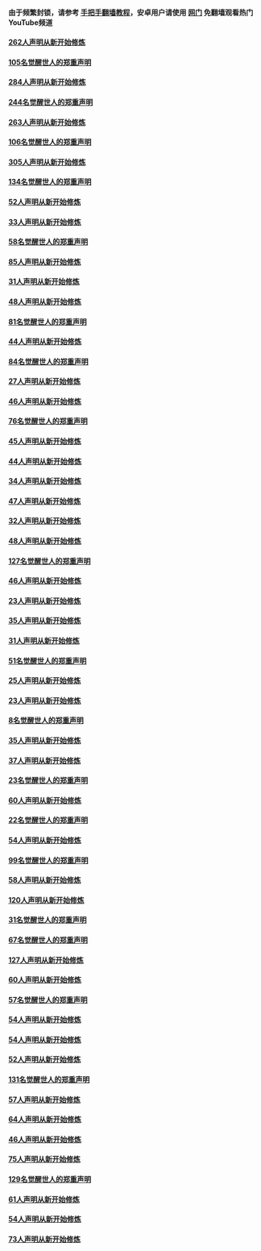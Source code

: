 #### 由于频繁封锁，请参考 [手把手翻墙教程](https://github.com/gfw-breaker/guides/wiki/)，安卓用户请使用 [网门](https://github.com/gfw-breaker/nogfw/blob/master/dl.md?t=04060701) 免翻墙观看热门YouTube频道 

#### [262人声明从新开始修炼](../pages/91/423004.md?t=04060701) 

#### [105名觉醒世人的郑重声明](../pages/91/423003.md?t=04060701) 

#### [284人声明从新开始修炼](../pages/91/422707.md?t=04060701) 

#### [244名觉醒世人的郑重声明](../pages/91/422706.md?t=04060701) 

#### [263人声明从新开始修炼](../pages/91/422553.md?t=04060701) 

#### [106名觉醒世人的郑重声明](../pages/91/422552.md?t=04060701) 

#### [305人声明从新开始修炼](../pages/91/422153.md?t=04060701) 

#### [134名觉醒世人的郑重声明](../pages/91/422152.md?t=04060701) 

#### [52人声明从新开始修炼](../pages/91/421846.md?t=04060701) 

#### [33人声明从新开始修炼](../pages/91/421804.md?t=04060701) 

#### [58名觉醒世人的郑重声明](../pages/91/421845.md?t=04060701) 

#### [85人声明从新开始修炼](../pages/91/421769.md?t=04060701) 

#### [31人声明从新开始修炼](../pages/91/421763.md?t=04060701) 

#### [48人声明从新开始修炼](../pages/91/421605.md?t=04060701) 

#### [81名觉醒世人的郑重声明](../pages/91/421656.md?t=04060701) 

#### [44人声明从新开始修炼](../pages/91/421544.md?t=04060701) 

#### [84名觉醒世人的郑重声明](../pages/91/421543.md?t=04060701) 

#### [27人声明从新开始修炼](../pages/91/421465.md?t=04060701) 

#### [46人声明从新开始修炼](../pages/91/421454.md?t=04060701) 

#### [76名觉醒世人的郑重声明](../pages/91/421453.md?t=04060701) 

#### [45人声明从新开始修炼](../pages/91/421452.md?t=04060701) 

#### [44人声明从新开始修炼](../pages/91/421422.md?t=04060701) 

#### [34人声明从新开始修炼](../pages/91/421322.md?t=04060701) 

#### [47人声明从新开始修炼](../pages/91/421264.md?t=04060701) 

#### [32人声明从新开始修炼](../pages/91/421225.md?t=04060701) 

#### [48人声明从新开始修炼](../pages/91/421202.md?t=04060701) 

#### [127名觉醒世人的郑重声明](../pages/91/421224.md?t=04060701) 

#### [46人声明从新开始修炼](../pages/91/421203.md?t=04060701) 

#### [23人声明从新开始修炼](../pages/91/421138.md?t=04060701) 

#### [35人声明从新开始修炼](../pages/91/421122.md?t=04060701) 

#### [31人声明从新开始修炼](../pages/91/421081.md?t=04060701) 

#### [51名觉醒世人的郑重声明](../pages/91/421080.md?t=04060701) 

#### [25人声明从新开始修炼](../pages/91/421020.md?t=04060701) 

#### [23人声明从新开始修炼](../pages/91/420884.md?t=04060701) 

#### [8名觉醒世人的郑重声明](../pages/91/420883.md?t=04060701) 

#### [35人声明从新开始修炼](../pages/91/420809.md?t=04060701) 

#### [37人声明从新开始修炼](../pages/91/420766.md?t=04060701) 

#### [23名觉醒世人的郑重声明](../pages/91/420765.md?t=04060701) 

#### [60人声明从新开始修炼](../pages/91/420727.md?t=04060701) 

#### [22名觉醒世人的郑重声明](../pages/91/420726.md?t=04060701) 

#### [54人声明从新开始修炼](../pages/91/420529.md?t=04060701) 

#### [99名觉醒世人的郑重声明](../pages/91/420528.md?t=04060701) 

#### [58人声明从新开始修炼](../pages/91/420198.md?t=04060701) 

#### [120人声明从新开始修炼](../pages/91/420141.md?t=04060701) 

#### [31名觉醒世人的郑重声明](../pages/91/420197.md?t=04060701) 

#### [67名觉醒世人的郑重声明](../pages/91/420140.md?t=04060701) 

#### [127人声明从新开始修炼](../pages/91/420082.md?t=04060701) 

#### [60人声明从新开始修炼](../pages/91/420081.md?t=04060701) 

#### [57名觉醒世人的郑重声明](../pages/91/420080.md?t=04060701) 

#### [54人声明从新开始修炼](../pages/91/419533.md?t=04060701) 

#### [54人声明从新开始修炼](../pages/91/419532.md?t=04060701) 

#### [52人声明从新开始修炼](../pages/91/419531.md?t=04060701) 

#### [131名觉醒世人的郑重声明](../pages/91/419530.md?t=04060701) 

#### [57人声明从新开始修炼](../pages/91/419430.md?t=04060701) 

#### [64人声明从新开始修炼](../pages/91/419429.md?t=04060701) 

#### [46人声明从新开始修炼](../pages/91/419428.md?t=04060701) 

#### [75人声明从新开始修炼](../pages/91/419427.md?t=04060701) 

#### [129名觉醒世人的郑重声明](../pages/91/419426.md?t=04060701) 

#### [61人声明从新开始修炼](../pages/91/419198.md?t=04060701) 

#### [54人声明从新开始修炼](../pages/91/419197.md?t=04060701) 

#### [73人声明从新开始修炼](../pages/91/419196.md?t=04060701) 

